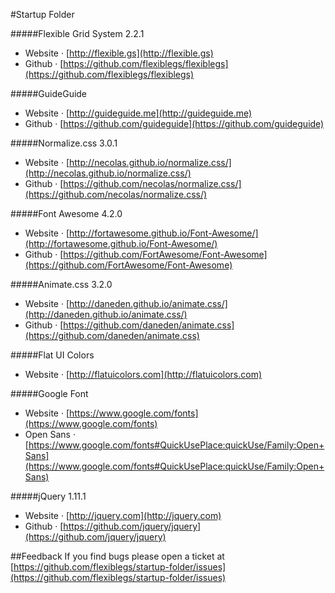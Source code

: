 #Startup Folder

#####Flexible Grid System 2.2.1
- Website · [http://flexible.gs](http://flexible.gs)
- Github · [https://github.com/flexiblegs/flexiblegs](https://github.com/flexiblegs/flexiblegs)

#####GuideGuide
- Website · [http://guideguide.me](http://guideguide.me)
- Github · [https://github.com/guideguide](https://github.com/guideguide)

#####Normalize.css 3.0.1
- Website · [http://necolas.github.io/normalize.css/](http://necolas.github.io/normalize.css/)
- Github · [https://github.com/necolas/normalize.css/](https://github.com/necolas/normalize.css/)

#####Font Awesome 4.2.0
- Website · [http://fortawesome.github.io/Font-Awesome/](http://fortawesome.github.io/Font-Awesome/)
- Github · [https://github.com/FortAwesome/Font-Awesome](https://github.com/FortAwesome/Font-Awesome)

#####Animate.css 3.2.0
- Website · [http://daneden.github.io/animate.css/](http://daneden.github.io/animate.css/)
- Github · [https://github.com/daneden/animate.css](https://github.com/daneden/animate.css)

#####Flat UI Colors
- Website · [http://flatuicolors.com](http://flatuicolors.com)

#####Google Font
- Website · [https://www.google.com/fonts](https://www.google.com/fonts)
- Open Sans · [https://www.google.com/fonts#QuickUsePlace:quickUse/Family:Open+Sans](https://www.google.com/fonts#QuickUsePlace:quickUse/Family:Open+Sans)

#####jQuery 1.11.1
- Website · [http://jquery.com](http://jquery.com)
- Github · [https://github.com/jquery/jquery](https://github.com/jquery/jquery)

##Feedback
If you find bugs please open a ticket at [https://github.com/flexiblegs/startup-folder/issues](https://github.com/flexiblegs/startup-folder/issues)